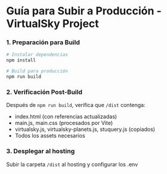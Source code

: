 # Guía para Subir a Producción - VirtualSky Project

### 1. Preparación para Build
```bash
# Instalar dependencias
npm install

# Build para producción
npm run build

```

### 2. Verificación Post-Build
Después de `npm run build`, verifica que `/dist` contenga:
- index.html (con referencias actualizadas)
- main.js, main.css (procesados por Vite)
- virtualsky.js, virtualsky-planets.js, stuquery.js (copiados)
- Todos los assets necesarios


### 3. Desplegar al hosting
Subir la carpeta `/dist` al hosting y configurar los .env